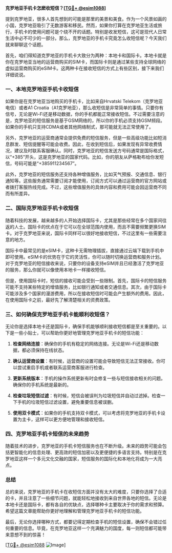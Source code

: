 **克罗地亚手机卡怎麽收短信？[[TG💪+ @esim1088](https://t.me/s/esim1088)]**

提到克罗地亚，很多人首先想到的可能是那里的美景和美食。作为一个风景如画的小国，克罗地亚吸引了无数游客和移民。然而，如果你打算在克罗地亚生活或旅行，手机卡的使用问题可是个绕不开的话题。特别是收发短信，这可是现代人日常生活中必不可少的一部分。那么，克罗地亚的手机卡究竟怎么收短信呢？今天我们就来聊聊这个话题。

首先，咱们得知道克罗地亚的手机卡大致分为两种：本地卡和国际卡。本地卡就是你在克罗地亚当地的运营商购买的SIM卡，而国际卡则是通过某些支持全球网络的虚拟运营商购买的eSIM卡。这两种卡在接收短信的方式上有些区别，接下来我们详细说说。

### 一、本地克罗地亚手机卡收短信

如果你是在克罗地亚当地购买的手机卡，比如来自Hrvatski Telekom（克罗地亚电信）或者A1 Croatia（A1克罗地亚），那么收短信是非常简单的事情。只要你有信号，无论是Wi-Fi还是移动数据，你的手机都能正常接收短信。不过需要注意的是，克罗地亚的短信服务是基于GSM网络的，所以你的手机必须支持GSM频段。如果你的手机只支持CDMA或者其他网络制式，那可能就无法正常使用了。

另外，克罗地亚的运营商通常会提供免费的短信服务，但是一些高级功能比如短消息群发、短信提醒等可能会收费。因此，在收到短信后，如果发现有异常收费情况，建议及时联系客服确认。同时，克罗地亚的短信发送方号码通常是国际格式，以“+385”开头，这是克罗地亚的国家代码。比如，你的朋友从萨格勒布给你发短信，号码可能是“+385911234567”。

此外，克罗地亚的短信服务还支持各种增值服务，比如天气预报、交通信息、银行通知等。这些服务通常需要订阅才能使用，订阅方式可以通过运营商的官方网站或者拨打客服热线完成。不过，这些增值服务的具体内容和费用可能会因运营商不同而有所差异。

### 二、国际克罗地亚手机卡收短信

随着科技的发展，越来越多的人开始选择国际卡，尤其是那些经常在多个国家间往返的人士。国际卡的优点在于它可以在全球范围内使用，而且不需要频繁更换SIM卡。对于克罗地亚来说，国际卡同样可以很好地接收短信，不过这里有一些需要注意的地方。

国际卡中最常见的是eSIM卡，这种卡无需物理插拔，直接通过云端下载到手机中即可使用。eSIM卡的优势在于它的灵活性，你可以随时切换运营商和服务计划。对于克罗地亚的短信接收来说，只要你的设备支持eSIM并且已经激活了克罗地亚的服务，那么你就可以像使用本地卡一样接收短信。

但是，使用国际卡时，短信的接收可能会受到一些限制。首先，国际卡的短信服务可能不支持某些特定的增值服务，比如银行通知或者交通信息。其次，由于国际卡可能涉及多个国家的漫游费用，所以在接收短信时可能会产生额外的费用。因此，在使用国际卡之前，最好先了解清楚相关的资费政策。

### 三、如何确保克罗地亚手机卡能顺利收短信？

无论你是选择本地卡还是国际卡，确保手机能够顺利接收短信都是至关重要的。以下是一些小贴士，可以帮助你更好地管理克罗地亚手机卡的短信功能：

1. **检查网络连接**：确保你的手机有稳定的网络连接。无论是Wi-Fi还是移动数据，都必须保持在线状态。
   
2. **确认运营商设置**：有时候，运营商的设置可能会导致短信无法正常接收。你可以尝试重启手机或者联系运营商客服进行检查。

3. **更新系统版本**：手机的操作系统更新有时会修复一些与短信接收相关的问题。确保你的手机系统是最新的。

4. **检查垃圾短信过滤**：有时候，短信会被误判为垃圾短信并自动过滤掉。检查一下手机的垃圾短信过滤设置，避免重要信息被误删。

5. **使用双卡模式**：如果你的手机支持双卡模式，可以考虑将克罗地亚的手机卡设置为主卡，这样可以更方便地管理和接收短信。

### 四、克罗地亚手机卡短信的未来趋势

随着技术的进步，克罗地亚的手机卡短信服务也在不断升级。未来的趋势可能会包括更智能化的信息处理、更高效的短信加密以及更便捷的多语言支持。特别是在克罗地亚这样一个多元文化交融的国家，短信服务的国际化和本地化将成为一大亮点。

### 总结

总的来说，克罗地亚的手机卡在收短信方面并没有太大的难度，只要你选择了合适的卡，并且注意了一些细节问题，就能轻松地接收到来自世界各地的短信。无论是本地卡还是国际卡，都有各自的优缺点，选择哪种卡主要取决于你的需求和预算。希望这篇文章能帮助你更好地理解和管理克罗地亚手机卡的短信功能。

最后，无论你选择哪种方式，都要记得定期检查手机的短信设置，确保不会错过任何重要的信息。毕竟，在克罗地亚这样一个充满魅力的国度，每一则短信都可能带来意想不到的惊喜！

[[TG💪+ @esim1088](https://t.me/s/esim1088) ![Image](https://i.postimg.cc/4NQfJmqS/Snipaste-2025-05-13-00-14-12.png)]